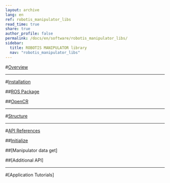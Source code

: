 ```yaml
---
layout: archive
lang: en
ref: robotis_manipulator_libs
read_time: true
share: true
author_profile: false
permalink: /docs/en/software/robotis_manipulator_libs/
sidebar:
  title: ROBOTIS MANIPULATOR library
  nav: "robotis_manipulator_libs"
---
```



#[Overview](#overview)



---
#[Installation](#installation)

##[ROS Package](#ros-package)

##[OpenCR](#opencr)


---
#[Structure](#structure)




---
#[API References](#api-references)

##[Initialize](#)


##[Manipulator data get]


##[Additional API]


---
#[Application Tutorials]
